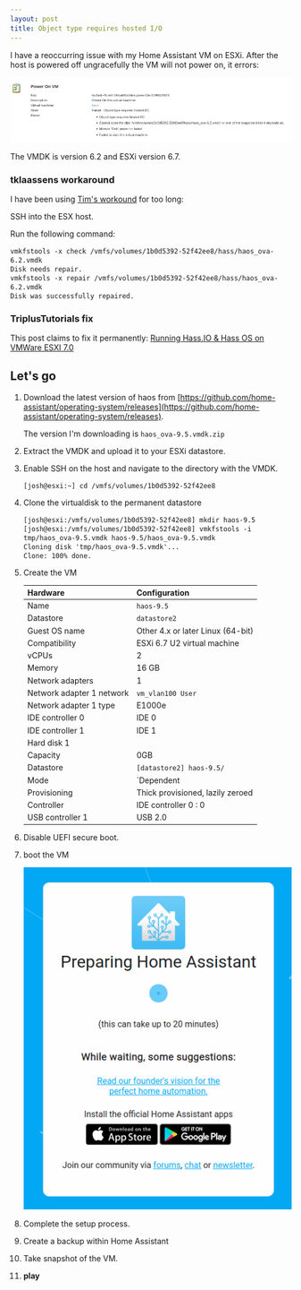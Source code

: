 ```yaml
---
layout: post
title: Object type requires hosted I/O
---
```


I have a reoccurring issue with my Home Assistant VM on ESXi. After the host is powered off ungracefully the VM will not power on, it errors: 

![Object type requires hosted I/O](/../images/doiotyourself.com_2023-02-02-Object-type-requires-hosted-IO_error.png)

The VMDK is version 6.2 and ESXi version 6.7. 

### tklaassens workaround 

I have been using [Tim's workound](https://tklaassens.wordpress.com/2019/05/13/object-type-requires-hosted-i-o/) for too long:

SSH into the ESX host.

Run the following command:

```console
vmkfstools -x check /vmfs/volumes/1b0d5392-52f42ee8/hass/haos_ova-6.2.vmdk
Disk needs repair.
vmkfstools -x repair /vmfs/volumes/1b0d5392-52f42ee8/hass/haos_ova-6.2.vmdk
Disk was successfully repaired.
```

### TriplusTutorials fix

This post claims to fix it permanently: [Running Hass.IO & Hass OS on VMWare ESXI 7.0](https://www.triplustutorials.be/homeassistant/running-hass-io-hass-os-on-vmware-esxi-7-0/)

## Let's go

1. Download the latest version of haos from [https://github.com/home-assistant/operating-system/releases](https://github.com/home-assistant/operating-system/releases). 
    
    The version I'm downloading is `haos_ova-9.5.vmdk.zip `

2. Extract the VMDK and upload it to your ESXi datastore.
3. Enable SSH on the host and navigate to the directory with the VMDK. 
    
    ```console
    [josh@esxi:~] cd /vmfs/volumes/1b0d5392-52f42ee8
    ```

4. Clone the virtualdisk to the permanent datastore
    
    ```console
    [josh@esxi:/vmfs/volumes/1b0d5392-52f42ee8] mkdir haos-9.5
    [josh@esxi:/vmfs/volumes/1b0d5392-52f42ee8] vmkfstools -i tmp/haos_ova-9.5.vmdk haos-9.5/haos_ova-9.5.vmdk
    Cloning disk 'tmp/haos_ova-9.5.vmdk'...
    Clone: 100% done.
    ```

5.  Create the VM
    
    | Hardware                  | Configuration                     |
    | ------------------------- | --------------------------------- |
    | Name                      | `haos-9.5`                          |
    | Datastore                 | `datastore2`                        |
    | Guest OS name             | Other 4.x or later Linux (64-bit) |
    | Compatibility             | ESXi 6.7 U2 virtual machine       |
    | vCPUs                     | 2                                 |
    | Memory                    | 16 GB                             |
    | Network adapters          | 1                                 |
    | Network adapter 1 network | `vm_vlan100 User`                   |
    | Network adapter 1 type    | E1000e                            |
    | IDE controller 0          | IDE 0                             |
    | IDE controller 1          | IDE 1                             |
    | Hard disk 1               |
    | Capacity                  | 0GB                               |
    | Datastore                 | `[datastore2] haos-9.5/`          |
    | Mode                      | `Dependent                        |
    | Provisioning              | Thick provisioned, lazily zeroed  |
    | Controller                | IDE controller 0 : 0              |
    | USB controller 1          | USB 2.0                           |
    
6. Disable UEFI secure boot.
7. boot the VM
    
    ![](/../images/doiotyourself.com_2023-02-02-Object-type-requires-hosted-IO_preparing-home-assistant.png)
    
8. Complete the setup process. 
9. Create a backup within Home Assistant
10.   Take snapshot of the VM.
11.   **play**
